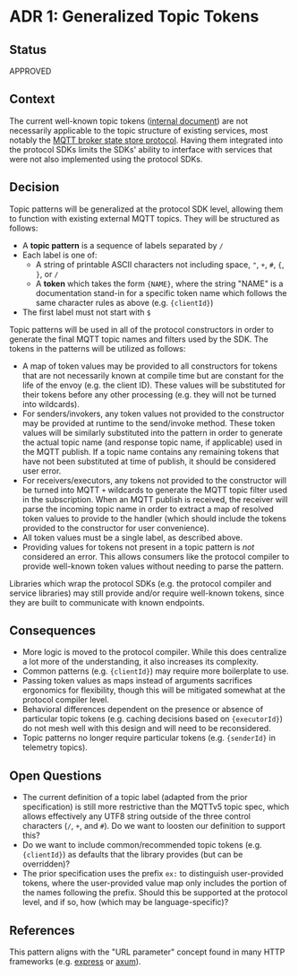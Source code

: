# ADR 1: Generalized Topic Tokens

## Status

APPROVED

## Context

The current well-known topic tokens ([internal document][1]) are not necessarily
applicable to the topic structure of existing services, most notably the [MQTT
broker state store protocol][2]. Having them integrated into the protocol SDKs
limits the SDKs' ability to interface with services that were not also
implemented using the protocol SDKs.

## Decision

Topic patterns will be generalized at the protocol SDK level, allowing them to
function with existing external MQTT topics. They will be structured as follows:

-   A **topic pattern** is a sequence of labels separated by `/`
-   Each label is one of:
    -   A string of printable ASCII characters not including space, `"`, `+`,
        `#`, `{`, `}`, or `/`
    -   A **token** which takes the form `{NAME}`, where the string "NAME" is a
        documentation stand-in for a specific token name which follows the same
        character rules as above (e.g. `{clientId}`)
-   The first label must not start with `$`

Topic patterns will be used in all of the protocol constructors in order to
generate the final MQTT topic names and filters used by the SDK. The tokens in
the patterns will be utilized as follows:

-   A map of token values may be provided to all constructors for tokens that
    are not necessarily known at compile time but are constant for the life of
    the envoy (e.g. the client ID). These values will be substituted for their
    tokens before any other processing (e.g. they will not be turned into
    wildcards).
-   For senders/invokers, any token values not provided to the constructor may
    be provided at runtime to the send/invoke method. These token values will be
    similarly substituted into the pattern in order to generate the actual topic
    name (and response topic name, if applicable) used in the MQTT publish. If a
    topic name contains any remaining tokens that have not been substituted at
    time of publish, it should be considered user error.
-   For receivers/executors, any tokens not provided to the constructor will be
    turned into MQTT `+` wildcards to generate the MQTT topic filter used in the
    subscription. When an MQTT publish is received, the receiver will parse the
    incoming topic name in order to extract a map of resolved token values to
    provide to the handler (which should include the tokens provided to the
    constructor for user convenience).
-   All token values must be a single label, as described above.
-   Providing values for tokens not present in a topic pattern is _not_
    considered an error. This allows consumers like the protocol compiler to
    provide well-known token values without needing to parse the pattern.

Libraries which wrap the protocol SDKs (e.g. the protocol compiler and service
libraries) may still provide and/or require well-known tokens, since they are
built to communicate with known endpoints.

## Consequences

-   More logic is moved to the protocol compiler. While this does centralize a
    lot more of the understanding, it also increases its complexity.
-   Common patterns (e.g. `{clientId}`) may require more boilerplate to use.
-   Passing token values as maps instead of arguments sacrifices ergonomics for
    flexibility, though this will be mitigated somewhat at the protocol compiler
    level.
-   Behavioral differences dependent on the presence or absence of particular
    topic tokens (e.g. caching decisions based on `{executorId}`) do not mesh
    well with this design and will need to be reconsidered.
-   Topic patterns no longer require particular tokens (e.g. `{senderId}` in
    telemetry topics).

## Open Questions

-   The current definition of a topic label (adapted from the prior
    specification) is still more restrictive than the MQTTv5 topic spec, which
    allows effectively any UTF8 string outside of the three control characters
    (`/`, `+`, and `#`). Do we want to loosten our definition to support this?
-   Do we want to include common/recommended topic tokens (e.g. `{clientId}`) as
    defaults that the library provides (but can be overridden)?
-   The prior specification uses the prefix `ex:` to distinguish user-provided
    tokens, where the user-provided value map only includes the portion of the
    names following the prefix. Should this be supported at the protocol level,
    and if so, how (which may be language-specific)?

## References

This pattern aligns with the "URL parameter" concept found in many HTTP
frameworks (e.g. [express][3] or [axum][4]).

[1]:
    https://github.com/microsoft/mqtt-patterns/blob/main/docs/specs/topic-structure.md
[2]:
    https://learn.microsoft.com/azure/iot-operations/create-edge-apps/concept-about-state-store-protocol
[3]: https://expressjs.com/guide/routing.html
[4]: https://docs.rs/axum/latest/axum/struct.Router.html#captures
